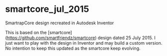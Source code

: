 # smartcore_jul_2015
SmartrapCore design recreated in Autodesk Inventor

This is based on the [smartcore] (https://github.com/smartfriendz/smartcore) design dated 25 July 2015. I just want to play with the design in Inventor and may build a custom version. No intention to keep this updated as the smartcore keep evolving.
